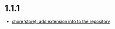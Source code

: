 # 1.1.1
- [chore(store): add extension info to the repository](https://github.com/nuonic-digital/sw-plugins.nuonic.payment-method-surcharge/commit/0060e70)
